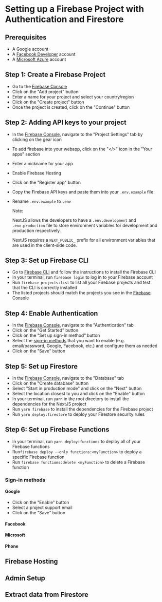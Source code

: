 # Setting up a Firebase Project with Authentication and Firestore

## Prerequisites

- A Google account
- A [Facebook Developer](https://developers.facebook.com/) account
- A [Microsoft Azure](https://portal.azure.com/) account

## Step 1: Create a Firebase Project

- Go to the [Firebase Console](https://console.firebase.google.com/)
- Click on the "Add project" button
- Enter a name for your project and select your country/region
- Click on the "Create project" button
- Once the project is created, click on the "Continue" button

## Step 2: Adding API keys to your project

- In the [Firebase Console](https://console.firebase.google.com/), navigate to the "Project Settings" tab by clicking on the gear icon
- To add firebase into your webapp, click on the "</>" icon in the "Your apps" section
- Enter a nickname for your app
- Enable Firebase Hosting
- Click on the "Register app" button
- Copy the Firebase API keys and paste them into your `.env.example` file
- Rename `.env.example` to `.env`

  Note:

  NextJS allows the developers to have a `.env.development` and `.env.production` file to store environment variables for development and production respectively.

  NextJS requires a `NEXT_PUBLIC_` prefix for all environment variables that are used in the client-side code.

## Step 3: Set up Firebase CLI

- Go to [Firebase CLI](https://firebase.google.com/docs/cli) and follow the instructions to install the Firebase CLI
- In your terminal, run `firebase login` to log in to your Firebase account
- Run `firebase projects:list` to list all your Firebase projects and test that the CLI is correctly installed
- The listed projects should match the projects you see in the [Firebase Console](https://console.firebase.google.com/)

## Step 4: Enable Authentication

- In the [Firebase Console](https://console.firebase.google.com/), navigate to the "Authentication" tab
- Click on the "Get Started" button
- Click on the "Set up sign-in method" button
- Select the [sign-in methods](#sign-in-methods) that you want to enable (e.g. email/password, Google, Facebook, etc.) and configure them as needed
- Click on the "Save" button

## Step 5: Set up Firestore

- In the [Firebase Console](https://console.firebase.google.com/), navigate to the "Database" tab
- Click on the "Create database" button
- Select "Start in production mode" and click on the "Next" button
- Select the location closest to you and click on the "Enable" button
- In your terminal, run `yarn` in the root directory to install the dependencies for the NextJS project
- Run `yarn firebase` to install the dependencies for the Firebase project
- Run `yarn deploy:firestore` to deploy your Firestore security rules

## Step 6: Set up Firebase Functions

- In your terminal, run `yarn deploy:functions` to deploy all of your Firebase functions
- Run`firebase deploy --only functions:<myFunction>` to deploy a specific Firebase function
- Run `firebase functions:delete <myFunction>` to delete a Firebase function

### Sign-in methods

#### Google

- Click on the "Enable" button
- Select a project support email
- Click on the "Save" button

#### Facebook

#### Microsoft

#### Phone

## Firebase Hosting

## Admin Setup

## Extract data from Firestore
